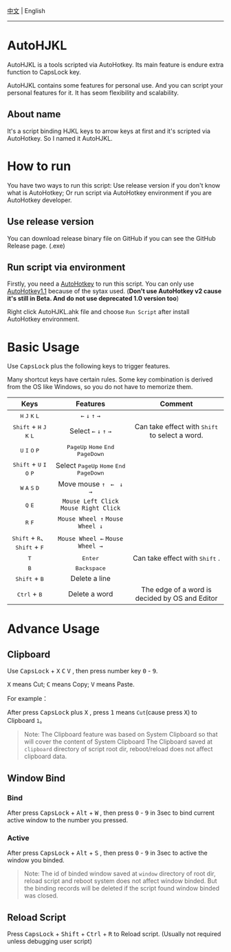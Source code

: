 [中文](README.md) | English

---

# AutoHJKL

AutoHJKL is a tools scripted via AutoHotkey. Its main feature is endure extra function to CapsLock key.

AutoHJKL contains some features for personal use. And you can script your personal features for it. It has seom flexibility and scalability.

## About name

It's a script binding HJKL keys to arrow keys at first and it's scripted via AutoHotkey. So I named it AutoHJKL.

# How to run

You have two ways to run this script: Use release version if you don't know what is AutoHotkey; Or run script via AutoHotkey environment if you are AutoHotkey developer.

## Use release version

You can download release binary file on GitHub if you can see the GitHub Release page. (.exe)

## Run script via environment

Firstly, you need a [AutoHotkey](https://www.autohotkey.com/) to run this script. You can only use [AutoHotkey1.1](https://www.autohotkey.com/download/ahk-install.exe) because of the sytax used. (**Don't use AutoHotkey v2 cause it's still in Beta. And do not use deprecated 1.0 version too**)

Right click AutoHJKL.ahk file and choose `Run Script` after install AutoHotkey environment.

# Basic Usage

Use <kbd>CapsLock</kbd> plus the following keys to trigger features.

Many shortcut keys have certain rules. Some key combination is derived from the OS like Windows, so you do not have to memorize them.

|Keys|Features|Comment|
|:-:|:-:|:-:|
|<kbd>H</kbd> <kbd>J</kbd> <kbd>K</kbd> <kbd>L</kbd>|`←` `↓` `↑` `→`||
|<kbd>Shift</kbd> + <kbd>H</kbd> <kbd>J</kbd> <kbd>K</kbd> <kbd>L</kbd>|Select `←` `↓` `↑` `→`|Can take effect with <kbd>Shift</kbd> to select a word.|
|<kbd>U</kbd> <kbd>I</kbd> <kbd>O</kbd> <kbd>P</kbd>|<kbd>PageUp</kbd> <kbd>Home</kbd> <kbd>End</kbd> <kbd>PageDown</kbd>||
|<kbd>Shift</kbd> + <kbd>U</kbd> <kbd>I</kbd> <kbd>O</kbd> <kbd>P</kbd>|Select <kbd>PageUp</kbd> <kbd>Home</kbd> <kbd>End</kbd> <kbd>PageDown</kbd>||
|<kbd>W</kbd> <kbd>A</kbd> <kbd>S</kbd> <kbd>D</kbd>|Move mouse `↑ ` `← ` `↓`  `→`||
|<kbd>Q</kbd> <kbd>E</kbd>|`Mouse Left Click` `Mouse Right Click`||
|<kbd>R</kbd> <kbd>F</kbd>|`Mouse Wheel ↑` `Mouse Wheel ↓`||
|<kbd>Shift</kbd> + <kbd>R</kbd>、<kbd>Shift</kbd> + <kbd>F</kbd>|`Mouse Wheel ←` `Mouse Wheel →`||
|<kbd>T</kbd>|<kbd>Enter</kbd>|Can take effect with <kbd>Shift</kbd> .|
|<kbd>B</kbd>|<kbd>Backspace</kbd>||
|<kbd>Shift</kbd> + <kbd>B</kbd>|Delete a line||
|<kbd>Ctrl</kbd> + <kbd>B</kbd>|Delete a word|The edge of a word is decided by OS and Editor|

# Advance Usage

## Clipboard

Use <kbd>CapsLock</kbd> + <kbd>X</kbd> <kbd>C</kbd> <kbd>V</kbd> , then press number key <kbd>0</kbd> - <kbd>9</kbd>.

<kbd>X</kbd> means Cut; <kbd>C</kbd> means Copy; <kbd>V</kbd> means Paste.

For example：

After press <kbd>CapsLock</kbd> plus <kbd>X</kbd> , press <kbd>1</kbd> means `Cut`(cause press <kbd>X</kbd>) to Clipboard `1`。

> Note: The Clipboard feature was based on System Clipboard so that will cover the content of System Clipboard
> The Clipboard saved at `clipboard` directory of script root dir, reboot/reload does not affect clipboard data.

## Window Bind

### Bind

After press <kbd>CapsLock</kbd> + <kbd>Alt</kbd> + <kbd>W</kbd> , then press <kbd>0</kbd> - <kbd>9</kbd> in 3sec to bind current active window to the number you pressed.

### Active

After press <kbd>CapsLock</kbd> + <kbd>Alt</kbd> + <kbd>S</kbd> , then press <kbd>0</kbd> - <kbd>9</kbd> in 3sec to active the window you binded.

> Note: The id of binded window saved at `window` directory of root dir, reload script and reboot system does not affect window binded.
> But the binding records will be deleted if the script found window binded was closed.

## Reload Script

Press <kbd>CapsLock</kbd> + <kbd>Shift</kbd> + <kbd>Ctrl</kbd> + <kbd>R</kbd> to Reload script. (Usually not required unless debugging user script)
